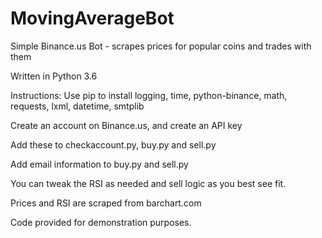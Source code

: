 # MovingAverageBot
Simple Binance.us Bot - scrapes prices for popular coins and trades with them

Written in Python 3.6

Instructions:
Use pip to install logging, time, python-binance, math, requests, lxml, datetime, smtplib

Create an account on Binance.us, and create an API key

Add these to checkaccount.py, buy.py and sell.py

Add email information to buy.py and sell.py

You can tweak the RSI as needed and sell logic as you best see fit.

Prices and RSI are scraped from barchart.com

Code provided for demonstration purposes.

